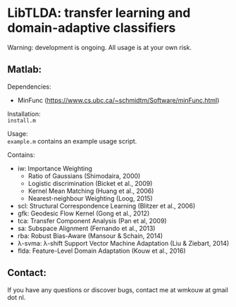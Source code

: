 # LibTLDA: transfer learning and domain-adaptive classifiers
Warning: development is ongoing. All usage is at your own risk.

## Matlab:
Dependencies: <br>
- MinFunc (https://www.cs.ubc.ca/~schmidtm/Software/minFunc.html)

Installation: <br>
`install.m`

Usage: <br>
`example.m` contains an example usage script.

Contains:<br>
- iw: Importance Weighting <br>
	- Ratio of Gaussians (Shimodaira, 2000) <br>
	- Logistic discrimination (Bicket et al., 2009) <br>
	- Kernel Mean Matching (Huang et al., 2006) <br>
	- Nearest-neighbour Weighting (Loog, 2015) <br>
- scl: Structural Correspondence Learning (Blitzer et al., 2006) <br>
- gfk: Geodesic Flow Kernel (Gong et al., 2012) <br>
- tca: Transfer Component Analysis (Pan et al, 2009) <br>
- sa: Subspace Alignment (Fernando et al., 2013) <br>
- rba: Robust Bias-Aware (Mansour & Schain, 2014) <br>
- &#955;-svma: &#955;-shift Support Vector Machine Adaptation (Liu & Ziebart, 2014) <br>
- flda: Feature-Level Domain Adaptation (Kouw et al., 2016) <br>

## Contact:
If you have any questions or discover bugs, contact me at wmkouw at gmail dot nl.
